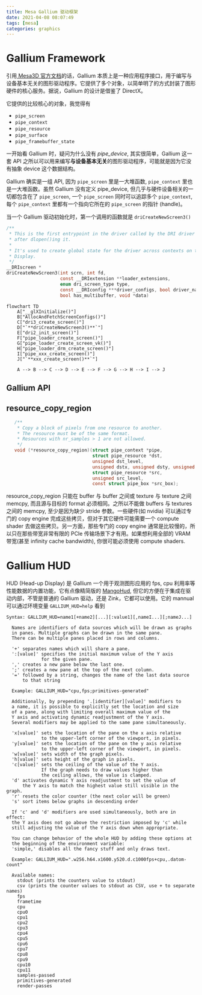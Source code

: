 ```yaml
---
title: Mesa Gallium 驱动框架
date: 2021-04-08 08:07:49
tags: [mesa]
categories: graphics
---
```


# Gallium Framework

引用[ Mesa3D 官方文档](https://docs.mesa3d.org/gallium/intro.html#what-is-gallium)的话，Gallium 本质上是一种应用程序接口，用于编写与设备基本无关的图形驱动程序。它提供了多个对象，以简单明了的方式封装了图形硬件的核心服务。据说，Gallium 的设计是借鉴了 DirectX。

<!--more-->

它提供的比较核心的对象，我觉得有

- `pipe_screen`
- `pipe_context`
- `pipe_resource`
- `pipe_surface`
- `pipe_framebuffer_state`

一开始看 Gallium 时，疑问为什么没有 *pipe_device*, 其实很简单，Gallium 这一套 API 之所以可以用来编写**与设备基本无关**的图形驱动程序，可能就是因为它没有抽象 device 这个数据结构。

Gallium 确实是一组 API, 因为 `pipe_screen` 里是一大堆函数, `pipe_context` 里也是一大堆函数。虽然 Gallium 没有定义 pipe_device, 但几乎与硬件设备相关的一切都包含在了 `pipe_screen`,  一个 `pipe_screen` 同时可以追踪多个 `pipe_context`, 每个 `pipe_context` 里都有一个指向它所在的 `pipe_screen` 的指针 (handle)。

当一个 Gallium 驱动初始化时，第一个调用的函数就是 `driCreateNewScreen3()`

```c
/**
 * This is the first entrypoint in the driver called by the DRI driver loader
 * after dlopen()ing it.
 *
 * It's used to create global state for the driver across contexts on the same
 * Display.
 */
__DRIscreen *
driCreateNewScreen3(int scrn, int fd,
                    const __DRIextension **loader_extensions,
                    enum dri_screen_type type,
                    const __DRIconfig ***driver_configs, bool driver_name_is_inferred,
                    bool has_multibuffer, void *data)
```

```mermaid
flowchart TD
    A["__glXInitialize()"]
    B["AllocAndFetchScreenConfigs()"]
    C["dri3_create_screen()"]
    D["`**driCreateNewScreen3()**`"]
    E["dri2_init_screen()"]
    F["pipe_loader_create_screen()"]
    G["pipe_loader_create_screen_vk()"]
    H["pipe_loader_drm_create_screen()"]
    I["pipe_xxx_create_screen()"]
    J["`**xxx_create_screen()**`"]

    A --> B --> C --> D --> E --> F --> G --> H --> I --> J
```

## Gallium API

## resource_copy_region

```c
   /**
    * Copy a block of pixels from one resource to another.
    * The resource must be of the same format.
    * Resources with nr_samples > 1 are not allowed.
    */
   void (*resource_copy_region)(struct pipe_context *pipe,
                                struct pipe_resource *dst,
                                unsigned dst_level,
                                unsigned dstx, unsigned dsty, unsigned dstz,
                                struct pipe_resource *src,
                                unsigned src_level,
                                const struct pipe_box *src_box);
```

resource_copy_region 只能在 buffer 与 buffer 之间或 texture 与 texture 之间 memcpy, 而且源与目标的 format 必须相同。之所以不能做 buffers 与 textures 之间的 memcpy, 至少是因为缺少 stride 参数。一些硬件(如 nvidia) 可以通过专门的 copy engine 完成这些拷贝，但对于其它硬件可能需要一个 compute shader 去做这些拷贝。另一方面，那些专门的 copy engine 通常是比较慢的，所以只在那些带宽非常有限的 PCIe 传输场景下才有用。如果想利用全部的
VRAM 带宽(甚至 infinity cache bandwidth), 你很可能必须使用 compute shaders.

# Gallium HUD

HUD (Head-up Display) 是 Gallium 一个用于观测图形应用的 fps, cpu 利用率等性能数据的内置功能，它有点像精简版的 [MangoHud](https://github.com/flightlessmango/MangoHud), 但它的方便在于集成在驱动内部，不管是普通的 Gallium 驱动，还是 Zink，它都可以使用。它的 mannual 可以通过环境变量 `GALLIUM_HUD=help` 看到

```
Syntax: GALLIUM_HUD=name1[+name2][...][:value1][,nameI...][;nameJ...]

  Names are identifiers of data sources which will be drawn as graphs
  in panes. Multiple graphs can be drawn in the same pane.
  There can be multiple panes placed in rows and columns.

  '+' separates names which will share a pane.
  ':[value]' specifies the initial maximum value of the Y axis
             for the given pane.
  ',' creates a new pane below the last one.
  ';' creates a new pane at the top of the next column.
  '=' followed by a string, changes the name of the last data source
      to that string

  Example: GALLIUM_HUD="cpu,fps;primitives-generated"

  Additionally, by prepending '.[identifier][value]' modifiers to
  a name, it is possible to explicitly set the location and size
  of a pane, along with limiting overall maximum value of the
  Y axis and activating dynamic readjustment of the Y axis.
  Several modifiers may be applied to the same pane simultaneously.

  'x[value]' sets the location of the pane on the x axis relative
             to the upper-left corner of the viewport, in pixels.
  'y[value]' sets the location of the pane on the y axis relative
             to the upper-left corner of the viewport, in pixels.
  'w[value]' sets width of the graph pixels.
  'h[value]' sets height of the graph in pixels.
  'c[value]' sets the ceiling of the value of the Y axis.
             If the graph needs to draw values higher than
             the ceiling allows, the value is clamped.
  'd' activates dynamic Y axis readjustment to set the value of
      the Y axis to match the highest value still visible in the graph.
  'r' resets the color counter (the next color will be green)
  's' sort items below graphs in descending order

  If 'c' and 'd' modifiers are used simultaneously, both are in effect:
  the Y axis does not go above the restriction imposed by 'c' while
  still adjusting the value of the Y axis down when appropriate.

  You can change behavior of the whole HUD by adding these options at
  the beginning of the environment variable:
  'simple,' disables all the fancy stuff and only draws text.

  Example: GALLIUM_HUD=".w256.h64.x1600.y520.d.c1000fps+cpu,.datom-count"

  Available names:
    stdout (prints the counters value to stdout)
    csv (prints the counter values to stdout as CSV, use + to separate names)
    fps
    frametime
    cpu
    cpu0
    cpu1
    cpu2
    cpu3
    cpu4
    cpu5
    cpu6
    cpu7
    cpu8
    cpu9
    cpu10
    cpu11
    samples-passed
    primitives-generated
    render-passes
```
